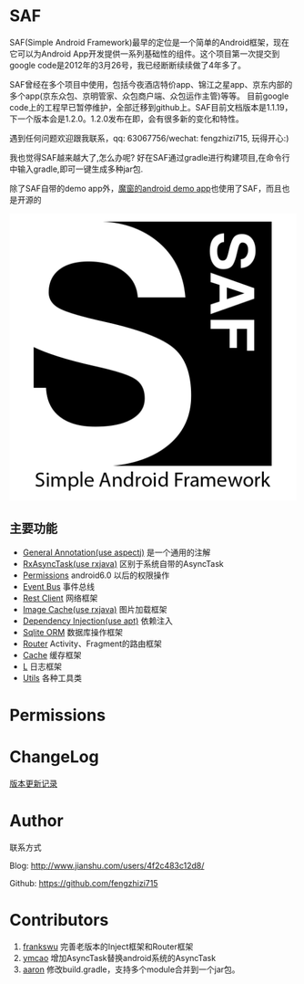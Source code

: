SAF
===
SAF(Simple Android Framework)最早的定位是一个简单的Android框架，现在它可以为Android App开发提供一系列基础性的组件。这个项目第一次提交到google code是2012年的3月26号，我已经断断续续做了4年多了。  

SAF曾经在多个项目中使用，包括今夜酒店特价app、锦江之星app、京东内部的多个app(京东众包、京明管家、众包商户端、众包运作主管)等等。
目前google code上的工程早已暂停维护，全部迁移到github上。SAF目前文档版本是1.1.19，下一个版本会是1.2.0。1.2.0发布在即，会有很多新的变化和特性。

遇到任何问题欢迎跟我联系，qq: 63067756/wechat: fengzhizi715, 玩得开心:)

我也觉得SAF越来越大了,怎么办呢? 好在SAF通过gradle进行构建项目,在命令行中输入gradle,即可一键生成多种jar包.

除了SAF自带的demo app外，[魔窗的android demo app](https://github.com/magicwindow/mw-androidsdk-example)也使用了SAF，而且也是开源的

![](logo.png)

主要功能
-----------------------------------
* [General Annotation(use aspectj)](docs/general_annotation.md) 是一个通用的注解
* [RxAsyncTask(use rxjava)](docs/rxasynctask.md) 区别于系统自带的AsyncTask
* [Permissions](https://github.com/fengzhizi715/SAF#permissions) android6.0 以后的权限操作
* [Event Bus](docs/event_bus.md) 事件总线
* [Rest Client](docs/rest_client.md) 网络框架
* [Image Cache(use rxjava)](docs/image_cache.md) 图片加载框架
* [Dependency Injection(use apt)](docs/dependency_injection.md) 依赖注入
* [Sqlite ORM](docs/sqlite_orm.md) 数据库操作框架
* [Router](docs/router.md) Activity、Fragment的路由框架
* [Cache](docs/cache.md) 缓存框架
* [L](https://github.com/fengzhizi715/SAF-Kotlin-log) 日志框架
* [Utils](docs/utils.md) 各种工具类


Permissions
===

ChangeLog
===
[版本更新记录](CHANGELOG.md)

Author
===

联系方式

Blog: http://www.jianshu.com/users/4f2c483c12d8/

Github: https://github.com/fengzhizi715

Contributors
===
1. [frankswu](https://github.com/frankswu) 完善老版本的Inject框架和Router框架
2. [ymcao](https://github.com/ymcao) 增加AsyncTask替换android系统的AsyncTask
3. [aaron](https://github.com/snailflying) 修改build.gradle，支持多个module合并到一个jar包。
